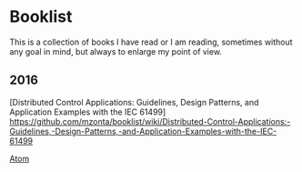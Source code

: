 # Booklist

This is a collection of books I have read or I am reading, sometimes without any goal in mind, but always to enlarge my point of view.

## 2016

[Distributed Control Applications: Guidelines, Design Patterns, and Application Examples with the IEC 61499] https://github.com/mzonta/booklist/wiki/Distributed-Control-Applications:-Guidelines,-Design-Patterns,-and-Application-Examples-with-the-IEC-61499

[Atom][atom-site]

[atom-site]: https://atom.io/
